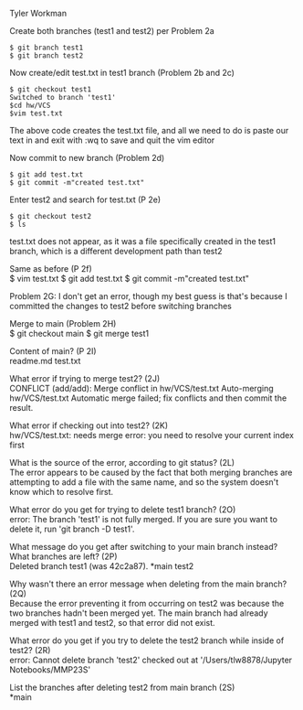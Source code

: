 Tyler Workman


Create both branches (test1 and test2) per Problem 2a

    $ git branch test1
    $ git branch test2

Now create/edit test.txt in test1 branch (Problem 2b and 2c)

    $ git checkout test1
    Switched to branch 'test1'
    $cd hw/VCS
    $vim test.txt

The above code creates the test.txt file, and all we need to do is paste our text in and exit with :wq to save and quit the vim editor
  
Now commit to new branch (Problem 2d)

    $ git add test.txt
    $ git commit -m"created test.txt"

Enter test2 and search for test.txt (P 2e)

    $ git checkout test2
    $ ls
test.txt does not appear, as it was a file specifically created in the test1 branch, which is a different development path than test2  

Same as before (P 2f) <br />
    $ vim test.txt
    $ git add test.txt
    $ git commit -m"created test.txt"
  
Problem 2G: I don't get an error, though my best guess is that's because I committed the changes to test2 before switching branches  
  
Merge to main (Problem 2H) <br />
    $ git checkout main
    $ git merge test1
  
Content of main? (P 2I) <br />
    readme.md test.txt
  
What error if trying to merge test2? (2J) <br />
    CONFLICT (add/add): Merge conflict in hw/VCS/test.txt
    Auto-merging hw/VCS/test.txt
    Automatic merge failed; fix conflicts and then commit the result.
  
What error if checking out into test2? (2K) <br />
    hw/VCS/test.txt: needs merge
    error: you need to resolve your current index first
  
What is the source of the error, according to git status? (2L) <br />
The error appears to be caused by the fact that both merging branches are attempting to add a file with the same name, and so the system doesn't know which to resolve first.  
  
What error do you get for trying to delete test1 branch? (2O) <br />
    error: The branch 'test1' is not fully merged.
    If you are sure you want to delete it, run 'git branch -D test1'.
  
What message do you get after switching to your main branch instead? What branches are left? (2P) <br />
    Deleted branch test1 (was 42c2a87).
    *main
    test2
  
Why wasn't there an error message when deleting from the main branch? (2Q) <br />
  Because the error preventing it from occurring on test2 was because the two branches hadn't been merged yet. The main branch had already  
merged with test1 and test2, so that error did not exist.
  
What error do you get if you try to delete the test2 branch while inside of test2? (2R) <br />
    error: Cannot delete branch 'test2' checked out at '/Users/tlw8878/Jupyter Notebooks/MMP23S'
  
List the branches after deleting test2 from main branch (2S) <br />
    *main
  

